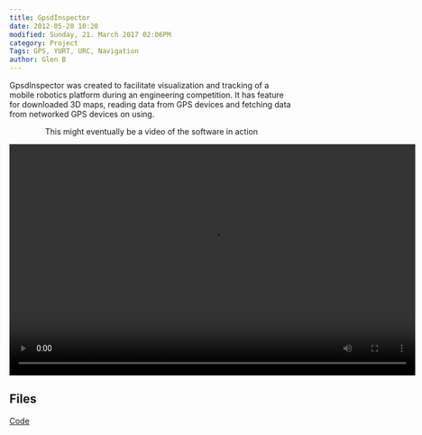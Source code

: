 ```yaml
---
title: GpsdInspector
date: 2012-05-20 10:20
modified: Sunday, 21. March 2017 02:06PM 
category: Project
Tags: GPS, YURT, URC, Navigation
author: Glen B
---
```


GpsdInspector was created to facilitate visualization and tracking of a mobile robotics platform during an engineering competition. It has feature for downloaded 3D maps, reading data from GPS devices and fetching data from networked GPS devices on using.

<article style="text-align:center">
	<p>
		This might eventually be a video of the software in action
	</p>
	<video width="720" height="410" controls>
	  <source type="video/mp4" src="projects/SteerFit/.mp4"></source>
	  <source type="video/webm" src="projects/SteerFit/.webm"></source>
	
	  Your browser does not support the encoded video.
	</video>
</article>

## Files

[Code](https://github.com/FracturedPlane/GpsdInspector)

